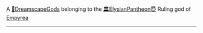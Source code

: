 A [🛐DreamscapeGods](🛐DreamscapeGods.md) belonging to the [🏛ElysianPantheon😇](🏛ElysianPantheon😇.md)
Ruling god of [Empyrea](Empyrea)

---

